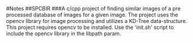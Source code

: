 #Notes
##SPCBIR
###A c/cpp project of finding similar images of a pre processed database of images for a given image. The project uses the opencv library for image processing and utilizes a KD-Tree data-structure. 
This project requires opencv to be installed. Use the 'init.sh' script to include the opencv library in the libpath param.
